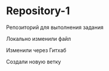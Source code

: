 # Repository-1
Репозиторий для выполнения задания 

Локально изменили файл

Изменили через Гитхаб

Создали новую ветку
